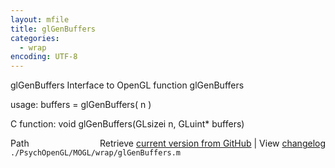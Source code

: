 ```yaml
---
layout: mfile
title: glGenBuffers
categories:
  - wrap
encoding: UTF-8
---
```


glGenBuffers  Interface to OpenGL function glGenBuffers

usage:  buffers = glGenBuffers\( n \)

C function:  void glGenBuffers\(GLsizei n, GLuint\* buffers\)


<div class="code_header" style="text-align:right;">
  <span style="float:left;">Path&nbsp;&nbsp;</span> <span class="counter">Retrieve <a href=
  "https://raw.github.com/Psychtoolbox-3/Psychtoolbox-3/beta/./PsychOpenGL/MOGL/wrap/glGenBuffers.m">current version from GitHub</a> | View <a href=
  "https://github.com/Psychtoolbox-3/Psychtoolbox-3/commits/beta/./PsychOpenGL/MOGL/wrap/glGenBuffers.m">changelog</a></span>
</div>
<div class="code">
  <code>./PsychOpenGL/MOGL/wrap/glGenBuffers.m</code>
</div>

